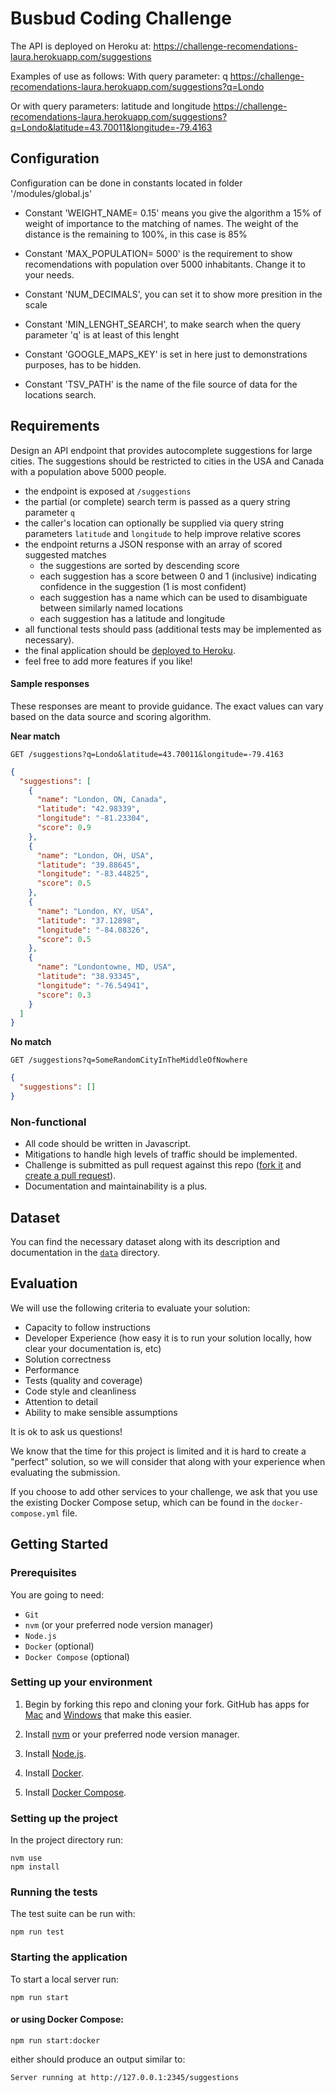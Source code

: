 # Busbud Coding Challenge

The API is deployed on Heroku at: https://challenge-recomendations-laura.herokuapp.com/suggestions

Examples of use as follows:
With query parameter: q
https://challenge-recomendations-laura.herokuapp.com/suggestions?q=Londo

Or with query parameters: latitude and longitude
https://challenge-recomendations-laura.herokuapp.com/suggestions?q=Londo&latitude=43.70011&longitude=-79.4163

## Configuration

Configuration can be done in constants located in folder '/modules/global.js'

- Constant 'WEIGHT_NAME= 0.15' means you give the algorithm a 15% of weight of importance to the matching of names. The weight of the distance is the remaining to 100%, in this case is 85%

- Constant 'MAX_POPULATION= 5000' is the requirement to show recomendations with population over 5000 inhabitants. Change it to your needs.

- Constant 'NUM_DECIMALS', you can set it to show more presition in the scale

- Constant 'MIN_LENGHT_SEARCH', to make search when the query parameter 'q' is at least of this lenght

- Constant 'GOOGLE_MAPS_KEY' is set in here just to demonstrations purposes, has to be hidden.

- Constant 'TSV_PATH' is the name of the file source of data for the locations search.

## Requirements

Design an API endpoint that provides autocomplete suggestions for large cities.
The suggestions should be restricted to cities in the USA and Canada with a population above 5000 people.

- the endpoint is exposed at `/suggestions`
- the partial (or complete) search term is passed as a query string parameter `q`
- the caller's location can optionally be supplied via query string parameters `latitude` and `longitude` to help improve relative scores
- the endpoint returns a JSON response with an array of scored suggested matches
  - the suggestions are sorted by descending score
  - each suggestion has a score between 0 and 1 (inclusive) indicating confidence in the suggestion (1 is most confident)
  - each suggestion has a name which can be used to disambiguate between similarly named locations
  - each suggestion has a latitude and longitude
- all functional tests should pass (additional tests may be implemented as necessary).
- the final application should be [deployed to Heroku](https://devcenter.heroku.com/articles/getting-started-with-nodejs).
- feel free to add more features if you like!

#### Sample responses

These responses are meant to provide guidance. The exact values can vary based on the data source and scoring algorithm.

**Near match**

    GET /suggestions?q=Londo&latitude=43.70011&longitude=-79.4163

```json
{
  "suggestions": [
    {
      "name": "London, ON, Canada",
      "latitude": "42.98339",
      "longitude": "-81.23304",
      "score": 0.9
    },
    {
      "name": "London, OH, USA",
      "latitude": "39.88645",
      "longitude": "-83.44825",
      "score": 0.5
    },
    {
      "name": "London, KY, USA",
      "latitude": "37.12898",
      "longitude": "-84.08326",
      "score": 0.5
    },
    {
      "name": "Londontowne, MD, USA",
      "latitude": "38.93345",
      "longitude": "-76.54941",
      "score": 0.3
    }
  ]
}
```

**No match**

    GET /suggestions?q=SomeRandomCityInTheMiddleOfNowhere

```json
{
  "suggestions": []
}
```

### Non-functional

- All code should be written in Javascript.
- Mitigations to handle high levels of traffic should be implemented.
- Challenge is submitted as pull request against this repo ([fork it](https://help.github.com/articles/fork-a-repo/) and [create a pull request](https://help.github.com/articles/creating-a-pull-request-from-a-fork/)).
- Documentation and maintainability is a plus.

## Dataset

You can find the necessary dataset along with its description and documentation in the [`data`](data/) directory.

## Evaluation

We will use the following criteria to evaluate your solution:

- Capacity to follow instructions
- Developer Experience (how easy it is to run your solution locally, how clear your documentation is, etc)
- Solution correctness
- Performance
- Tests (quality and coverage)
- Code style and cleanliness
- Attention to detail
- Ability to make sensible assumptions

It is ok to ask us questions!

We know that the time for this project is limited and it is hard to create a "perfect" solution, so we will consider that along with your experience when evaluating the submission.

If you choose to add other services to your challenge, we ask that you use the existing Docker Compose setup, which can be found in the `docker-compose.yml` file.

## Getting Started

### Prerequisites

You are going to need:

- `Git`
- `nvm` (or your preferred node version manager)
- `Node.js`
- `Docker` (optional)
- `Docker Compose` (optional)

### Setting up your environment

1. Begin by forking this repo and cloning your fork. GitHub has apps for [Mac](http://mac.github.com/) and
   [Windows](http://windows.github.com/) that make this easier.

2. Install [nvm](https://github.com/nvm-sh/nvm#install--update-script) or your preferred node version manager.

3. Install [Node.js](http://www.nodejs.org).

4. Install [Docker](https://docs.docker.com/install/).

5. Install [Docker Compose](https://docs.docker.com/compose/install/).

### Setting up the project

In the project directory run:

```
nvm use
npm install
```

### Running the tests

The test suite can be run with:

```
npm run test
```

### Starting the application

To start a local server run:

```
npm run start
```

#### or using Docker Compose:

```
npm run start:docker
```

either should produce an output similar to:

```
Server running at http://127.0.0.1:2345/suggestions
```
